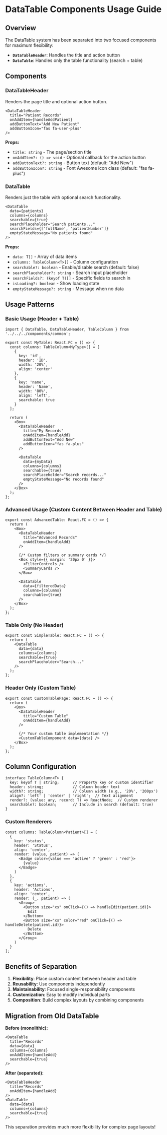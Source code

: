 # DataTable Components Usage Guide

## Overview

The DataTable system has been separated into two focused components for maximum flexibility:

- **`DataTableHeader`**: Handles the title and action button
- **`DataTable`**: Handles only the table functionality (search + table)

## Components

### DataTableHeader

Renders the page title and optional action button.

```tsx
<DataTableHeader
  title="Patient Records"
  onAddItem={handleAddPatient}
  addButtonText="Add New Patient"
  addButtonIcon="fas fa-user-plus"
/>
```

**Props:**

- `title: string` - The page/section title
- `onAddItem?: () => void` - Optional callback for the action button
- `addButtonText?: string` - Button text (default: "Add New")
- `addButtonIcon?: string` - Font Awesome icon class (default: "fas fa-plus")

### DataTable

Renders just the table with optional search functionality.

```tsx
<DataTable
  data={patients}
  columns={columns}
  searchable={true}
  searchPlaceholder="Search patients..."
  searchFields={['fullName', 'patientNumber']}
  emptyStateMessage="No patients found"
/>
```

**Props:**

- `data: T[]` - Array of data items
- `columns: TableColumn<T>[]` - Column configuration
- `searchable?: boolean` - Enable/disable search (default: false)
- `searchPlaceholder?: string` - Search input placeholder
- `searchFields?: (keyof T)[]` - Specific fields to search in
- `isLoading?: boolean` - Show loading state
- `emptyStateMessage?: string` - Message when no data

## Usage Patterns

### Basic Usage (Header + Table)

```tsx
import { DataTable, DataTableHeader, TableColumn } from '../../../components/common';

export const MyTable: React.FC = () => {
  const columns: TableColumn<MyType>[] = [
    {
      key: 'id',
      header: 'ID',
      width: '20%',
      align: 'center'
    },
    {
      key: 'name',
      header: 'Name',
      width: '80%',
      align: 'left',
      searchable: true
    }
  ];

  return (
    <Box>
      <DataTableHeader
        title="My Records"
        onAddItem={handleAdd}
        addButtonText="Add New"
        addButtonIcon="fas fa-plus"
      />
      
      <DataTable
        data={myData}
        columns={columns}
        searchable={true}
        searchPlaceholder="Search records..."
        emptyStateMessage="No records found"
      />
    </Box>
  );
};
```

### Advanced Usage (Custom Content Between Header and Table)

```tsx
export const AdvancedTable: React.FC = () => {
  return (
    <Box>
      <DataTableHeader
        title="Advanced Records"
        onAddItem={handleAdd}
      />
      
      {/* Custom filters or summary cards */}
      <Box style={{ margin: '20px 0' }}>
        <FilterControls />
        <SummaryCards />
      </Box>
      
      <DataTable
        data={filteredData}
        columns={columns}
        searchable={true}
      />
    </Box>
  );
};
```

### Table Only (No Header)

```tsx
export const SimpleTable: React.FC = () => {
  return (
    <DataTable
      data={data}
      columns={columns}
      searchable={true}
      searchPlaceholder="Search..."
    />
  );
};
```

### Header Only (Custom Table)

```tsx
export const CustomTablePage: React.FC = () => {
  return (
    <Box>
      <DataTableHeader
        title="Custom Table"
        onAddItem={handleAdd}
      />
      
      {/* Your custom table implementation */}
      <CustomTableComponent data={data} />
    </Box>
  );
};
```

## Column Configuration

```tsx
interface TableColumn<T> {
  key: keyof T | string;      // Property key or custom identifier
  header: string;             // Column header text
  width?: string;             // Column width (e.g., '20%', '200px')
  align?: 'left' | 'center' | 'right';  // Text alignment
  render?: (value: any, record: T) => ReactNode;  // Custom renderer
  searchable?: boolean;       // Include in search (default: true)
}
```

### Custom Renderers

```tsx
const columns: TableColumn<Patient>[] = [
  {
    key: 'status',
    header: 'Status',
    align: 'center',
    render: (value, patient) => (
      <Badge color={value === 'active' ? 'green' : 'red'}>
        {value}
      </Badge>
    )
  },
  {
    key: 'actions',
    header: 'Actions',
    align: 'center',
    render: (_, patient) => (
      <Group>
        <Button size="xs" onClick={() => handleEdit(patient.id)}>
          Edit
        </Button>
        <Button size="xs" color="red" onClick={() => handleDelete(patient.id)}>
          Delete
        </Button>
      </Group>
    )
  }
];
```

## Benefits of Separation

1. **Flexibility**: Place custom content between header and table
2. **Reusability**: Use components independently
3. **Maintainability**: Focused single-responsibility components
4. **Customization**: Easy to modify individual parts
5. **Composition**: Build complex layouts by combining components

## Migration from Old DataTable

**Before (monolithic):**
```tsx
<DataTable
  title="Records"
  data={data}
  columns={columns}
  onAddItem={handleAdd}
  searchable={true}
/>
```

**After (separated):**
```tsx
<DataTableHeader
  title="Records"
  onAddItem={handleAdd}
/>
<DataTable
  data={data}
  columns={columns}
  searchable={true}
/>
```

This separation provides much more flexibility for complex page layouts!
